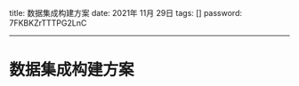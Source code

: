 title:  数据集成构建方案
date:  2021年 11月 29日
tags: []
password: 7FKBKZrTTTPG2LnC

---
 <!--more-->
 # 数据集成构建方案

 